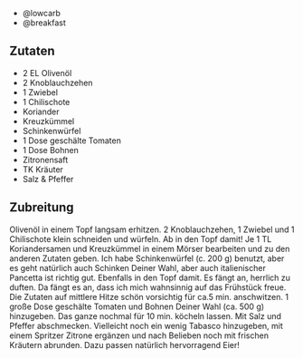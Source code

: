 - @lowcarb
- @breakfast

## Zutaten
- 2 EL Olivenöl
- 2 Knoblauchzehen
- 1 Zwiebel
- 1 Chilischote
- Koriander
- Kreuzkümmel
- Schinkenwürfel
- 1 Dose geschälte Tomaten
- 1 Dose Bohnen
- Zitronensaft
- TK Kräuter
- Salz & Pfeffer

## Zubreitung
Olivenöl in einem Topf langsam erhitzen. 2 Knoblauchzehen, 1 Zwiebel und 1 Chilischote klein schneiden und würfeln. Ab in den Topf damit! Je 1 TL Koriandersamen und Kreuzkümmel in einem Mörser bearbeiten und zu den anderen Zutaten geben. Ich habe Schinkenwürfel (c. 200 g) benutzt, aber es geht natürlich auch Schinken Deiner Wahl, aber auch italienischer Pancetta ist richtig gut. Ebenfalls in den Topf damit. Es fängt an, herrlich zu duften. Da fängt es an, dass ich mich wahnsinnig auf das Frühstück freue. Die Zutaten auf mittlere Hitze schön vorsichtig für ca.5 min. anschwitzen. 1 große Dose geschälte Tomaten und Bohnen Deiner Wahl (ca. 500 g) hinzugeben. Das ganze nochmal für 10 min. köcheln lassen. Mit Salz und Pfeffer abschmecken. Vielleicht noch ein wenig Tabasco hinzugeben, mit einem Spritzer Zitrone ergänzen und nach Belieben noch mit frischen Kräutern abrunden. Dazu passen natürlich hervorragend Eier!

